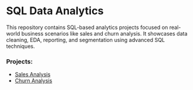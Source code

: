 # SQL Data Analytics

This repository contains SQL-based analytics projects focused on real-world business scenarios like sales and churn analysis. It showcases data cleaning, EDA, reporting, and segmentation using advanced SQL techniques.

### Projects:

- [Sales Analysis](./sales)  
- [Churn Analysis](./churn)  


